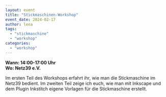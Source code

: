 ```yaml
---
layout: event
title: "Stickmaschinen-Workshop"
event_date: 2024-02-17
author: lena
tags:
  - "stickmaschine"
  - "workshop"
categories:
  - "workshop"
---
```


**Wann: 14:00-17:00 Uhr**\
**Wo: Netz39 e.V.**

Im ersten Teil des Workshops erfahrt ihr, wie man die Stickmaschine im Netz39 bedient. 
Im zweiten Teil zeige ich euch, wie man mit Inkscape und dem Plugin Inkstitch eigene Vorlagen für die Stickmaschine erstellt.
